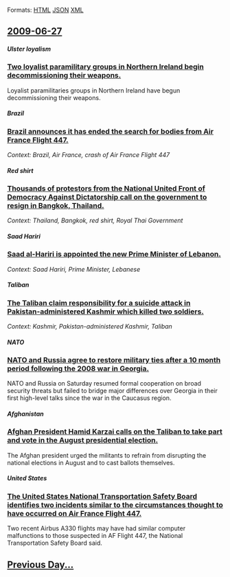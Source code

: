 
Formats: [HTML](2009/06/27/index.html)  [JSON](2009/06/27/index.json)  [XML](2009/06/27/index.xml)  

## [2009-06-27](/news/2009/06/27/index.md)

##### Ulster loyalism
### [ Two loyalist paramilitary groups in Northern Ireland begin decommissioning their weapons. ](/news/2009/06/27/two-loyalist-paramilitary-groups-in-northern-ireland-begin-decommissioning-their-weapons.md)
Loyalist paramilitaries groups in Northern Ireland have begun decommissioning their weapons.

##### Brazil
### [ Brazil announces it has ended the search for bodies from Air France Flight 447. ](/news/2009/06/27/brazil-announces-it-has-ended-the-search-for-bodies-from-air-france-flight-447.md)
_Context: Brazil, Air France, crash of Air France Flight 447_

##### Red shirt
### [ Thousands of protestors from the National United Front of Democracy Against Dictatorship call on the government to resign in Bangkok, Thailand. ](/news/2009/06/27/thousands-of-protestors-from-the-national-united-front-of-democracy-against-dictatorship-call-on-the-government-to-resign-in-bangkok-thail.md)
_Context: Thailand, Bangkok, red shirt, Royal Thai Government_

##### Saad Hariri
### [ Saad al-Hariri is appointed the new Prime Minister of Lebanon. ](/news/2009/06/27/saad-al-hariri-is-appointed-the-new-prime-minister-of-lebanon.md)
_Context: Saad Hariri, Prime Minister, Lebanese_

##### Taliban
### [ The Taliban claim responsibility for a suicide attack in Pakistan-administered Kashmir which killed two soldiers. ](/news/2009/06/27/the-taliban-claim-responsibility-for-a-suicide-attack-in-pakistan-administered-kashmir-which-killed-two-soldiers.md)
_Context: Kashmir, Pakistan-administered Kashmir, Taliban_

##### NATO
### [ NATO and Russia agree to restore military ties after a 10 month period following the 2008 war in Georgia. ](/news/2009/06/27/nato-and-russia-agree-to-restore-military-ties-after-a-10-month-period-following-the-2008-war-in-georgia.md)
NATO and Russia on Saturday resumed formal cooperation on broad security threats but failed to bridge major differences over Georgia in their first high-level talks since the war in the Caucasus region.

##### Afghanistan
### [ Afghan President Hamid Karzai calls on the Taliban to take part and vote in the August presidential election. ](/news/2009/06/27/afghan-president-hamid-karzai-calls-on-the-taliban-to-take-part-and-vote-in-the-august-presidential-election.md)
The Afghan president urged the militants to refrain from disrupting the national elections in August and to cast ballots themselves.

##### United States
### [ The United States National Transportation Safety Board identifies two incidents similar to the circumstances thought to have occurred on Air France Flight 447. ](/news/2009/06/27/the-united-states-national-transportation-safety-board-identifies-two-incidents-similar-to-the-circumstances-thought-to-have-occurred-on-ai.md)
Two recent Airbus A330 flights may have had similar computer malfunctions to those suspected in AF Flight 447, the National Transportation Safety Board said.

## [Previous Day...](/news/2009/06/26/index.md)


